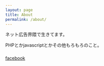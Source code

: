 ```yaml
---
layout: page
title: About
permalink: /about/
---
```


ネット広告界隈で生きてます。

PHPとかjavascriptとかその他もろもろのこと。

### 

[facebook](https://www.facebook.com/yamaken0105)
